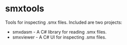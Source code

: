 smxtools
========

Tools for inspecting .smx files. Included are two projects:
* smxdasm - A C# library for reading .smx files.
* smxviewer - A C# UI for inspecting .smx files.
